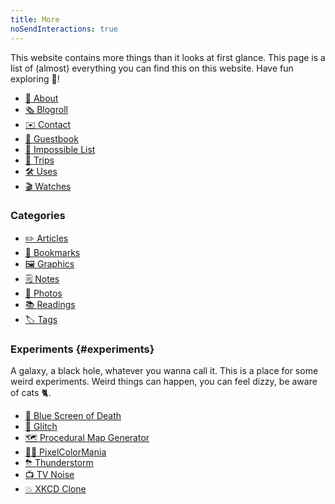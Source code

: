 ```yaml
---
title: More
noSendInteractions: true
---
```


This website contains more things than it looks at first glance. This page is a list of (almost) everything you can find this on this website. Have fun exploring 🧭!

<!--more-->

<div class='terms grid bold'>

- [🧁 About](/about/)
- [🗞️ Blogroll](/blogroll/)
- [✉️ Contact](/contact/)
- [📖 Guestbook](/guestbook/)
- [🚀 Impossible List](/impossible-list/)
- [🚆 Trips](/trips/)
- [🛠 Uses](/uses/)
- [🎬 Watches](/watches/)

</div>

### Categories

<div class='terms grid bold'>

- [✏️ Articles](/articles/)
- [🔖 Bookmarks](/bookmarks/)
- [🖼️ Graphics](/graphics/)
- [🗒️ Notes](/notes/)
- [📸 Photos](/photos/)
- [📚 Readings](/readings/)
- [🏷 Tags](/tags/)

</div>

### Experiments {#experiments}

A galaxy, a black hole, whatever you wanna call it. This is a place for some weird experiments.
Weird things can happen, you can feel dizzy, be aware of cats 🐈. <span id='trigger' hidden title='Click here, NOW!'>Or they might bite you!</span>

<div id='experiments-list' class='terms grid bold'>

- [🔵 Blue Screen of Death](../minisites/bsod/)
- [📡 Glitch](../minisites/glitch/)
- [🗺 Procedural Map Generator](../minisites/mapgen/)
- [🏳️‍🌈 PixelColorMania](../minisites/pixelcolormania/)
- [⛈ Thunderstorm](../minisites/thunderstorm/)
- [📺 TV Noise](../minisites/tv-noise/)
- [💥 XKCD Clone](http://xkcd.hacdia.sh/)

</div>

<audio id="music" loop>
  <source src="https://cdn.hacdias.com/media/nyan-cat.mp3" type="audio/mpeg">
</audio>

<script>
const trigger = document.getElementById('trigger')
const experiments = document.getElementById('experiments-list')
const experimentsLinks = experiments.querySelectorAll('a')
const musicEl = document.getElementById('music')

trigger.hidden = false
musicEl.currentTime = 0
musicEl.load()

Array.from(experimentsLinks).forEach(el => {
  el.addEventListener('mouseenter', () => {
    if (experiments.classList.contains('nyan')) musicEl.play()
  })

  el.addEventListener('mouseleave', () => {
    if (experiments.classList.contains('nyan')) musicEl.pause()
  })
})

trigger.addEventListener('click', async () => {
  experiments.classList.toggle('nyan')
  trigger.classList.toggle('dn')
})
</script>
